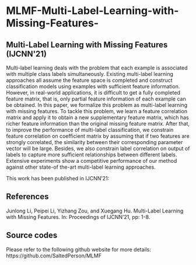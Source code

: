 # MLMF-Multi-Label-Learning-with-Missing-Features-
<H2>Multi-Label Learning with Missing Features (IJCNN'21)</H2>
<P>
Multi-label learning deals with the problem that each example is associated with multiple class labels simultaneously. 
Existing multi-label learning approaches all assume the feature space is completed and construct classification models 
using examples with sufficient feature information. However, in real-world applications, it is difficult to get a fully 
completed feature matrix, that is, only partial feature information of each example can be obtained. In this paper, we 
formalize this problem as multi-label learning with missing features. To tackle this problem, we learn a feature correlation 
matrix and apply it to obtain a new supplementary feature matrix, which has richer feature information than the original 
missing feature matrix. After that, to improve the performance of multi-label classification, we constrain feature correlation 
on coefficient matrix by assuming that if two features are strongly correlated, the similarity between their corresponding 
parameter vector will be large. Besides, we also constrain label correlation on output of labels to capture more sufficient 
relationships between different labels. Extensive experiments show a competitive performance of our method against other 
state-of the-art multi-label learning approaches.
</P>

This work has been published in IJCNN’21:
<H2>References</H2>
<P>Junlong Li, Peipei Li, Yizhang Zou, and Xuegang Hu. Multi-Label Learning with Missing Features. In: Proceedings of IJCNN’21, pp: 1-8.
<P>

<H2>Source codes</H2>
Please refer to the following github website for more details:
https://github.com/SaltedPerson/MLMF



